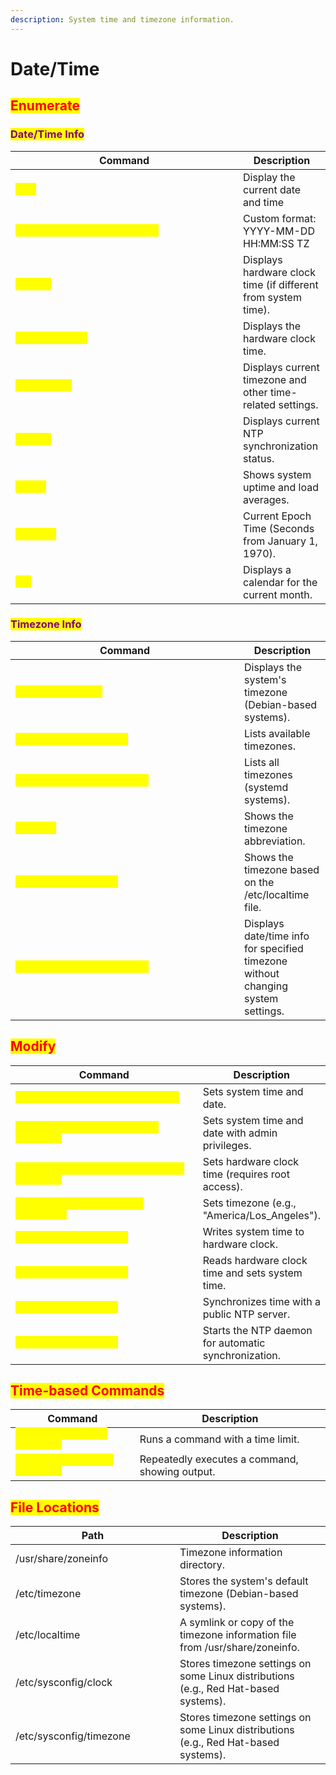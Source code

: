 ```yaml
---
description: System time and timezone information.
---
```


# Date/Time

## <mark style="color:red;">Enumerate</mark>

### <mark style="color:purple;">Date/Time Info</mark>

<table data-header-hidden data-full-width="true"><thead><tr><th width="348">Command</th><th>Description</th></tr></thead><tbody><tr><td><mark style="color:yellow;"><code>date</code></mark></td><td>Display the current date and time</td></tr><tr><td><mark style="color:yellow;"><code>date +"%Y-%m-%d %H:%M:%S %Z"</code></mark></td><td>Custom format: YYYY-MM-DD HH:MM:SS TZ</td></tr><tr><td><mark style="color:yellow;"><code>hwclock</code></mark></td><td>Displays hardware clock time (if different from system time).</td></tr><tr><td><mark style="color:yellow;"><code>hwclock --show</code></mark></td><td>Displays the hardware clock time.</td></tr><tr><td><mark style="color:yellow;"><code>timedatectl</code></mark></td><td>Displays current timezone and other time-related settings.</td></tr><tr><td><mark style="color:yellow;"><code>ntpq -p</code></mark></td><td>Displays current NTP synchronization status.</td></tr><tr><td><mark style="color:yellow;"><code>uptime</code></mark></td><td>Shows system uptime and load averages.</td></tr><tr><td><mark style="color:yellow;"><code>date +%s</code></mark></td><td>Current Epoch Time (Seconds from January 1, 1970).</td></tr><tr><td><mark style="color:yellow;"><code>cal</code></mark></td><td>Displays a calendar for the current month.</td></tr></tbody></table>

### <mark style="color:purple;">Timezone Info</mark>

<table data-header-hidden data-full-width="true"><thead><tr><th width="350">Command</th><th>Description</th></tr></thead><tbody><tr><td><mark style="color:yellow;"><code>cat /etc/timezone</code></mark></td><td>Displays the system's timezone (Debian-based systems).</td></tr><tr><td><mark style="color:yellow;"><code>ls /usr/share/zoneinfo</code></mark></td><td>Lists available timezones.</td></tr><tr><td><mark style="color:yellow;"><code>timedatectl list-timezones</code></mark></td><td>Lists all timezones (systemd systems).</td></tr><tr><td><mark style="color:yellow;"><code>date +%Z</code></mark></td><td>Shows the timezone abbreviation.</td></tr><tr><td><mark style="color:yellow;"><code>zdump /etc/localtime</code></mark></td><td>Shows the timezone based on the /etc/localtime file.</td></tr><tr><td><mark style="color:yellow;"><code>TZ='America/New_York' date</code></mark></td><td>Displays date/time info for specified timezone without changing system settings.</td></tr></tbody></table>

## <mark style="color:red;">Modify</mark>

<table data-header-hidden data-full-width="true"><thead><tr><th width="464">Command</th><th>Description</th></tr></thead><tbody><tr><td><mark style="color:yellow;"><code>date --set="2024-02-04 15:30:00"</code></mark></td><td>Sets system time and date.</td></tr><tr><td><mark style="color:yellow;"><code>sudo date --set="2024-02-04 15:30:00"</code></mark></td><td>Sets system time and date with admin privileges.</td></tr><tr><td><mark style="color:yellow;"><code>hwclock --set --date="2024-02-04 15:30:00"</code></mark></td><td>Sets hardware clock time (requires root access).</td></tr><tr><td><mark style="color:yellow;"><code>timedatectl set-timezone &#x3C;timezone></code></mark></td><td>Sets timezone (e.g., "America/Los_Angeles").</td></tr><tr><td><mark style="color:yellow;"><code>sudo hwclock --systohc</code></mark></td><td>Writes system time to hardware clock.</td></tr><tr><td><mark style="color:yellow;"><code>sudo hwclock --hctosys</code></mark></td><td>Reads hardware clock time and sets system time.</td></tr><tr><td><mark style="color:yellow;"><code>ntpdate pool.ntp.org</code></mark></td><td>Synchronizes time with a public NTP server.</td></tr><tr><td><mark style="color:yellow;"><code>systemctl start ntpd</code></mark></td><td>Starts the NTP daemon for automatic synchronization.</td></tr></tbody></table>

## <mark style="color:red;">Time-based Commands</mark>

<table data-header-hidden data-full-width="true"><thead><tr><th>Command</th><th>Description</th></tr></thead><tbody><tr><td><mark style="color:yellow;"><code>timeout &#x3C;seconds> &#x3C;command></code></mark></td><td>Runs a command with a time limit.</td></tr><tr><td><mark style="color:yellow;"><code>watch -n &#x3C;seconds> &#x3C;command></code></mark></td><td>Repeatedly executes a command, showing output.</td></tr></tbody></table>

## <mark style="color:red;">File Locations</mark>

<table data-header-hidden data-full-width="true"><thead><tr><th width="247">Path</th><th>Description</th></tr></thead><tbody><tr><td>/usr/share/zoneinfo</td><td>Timezone information directory.</td></tr><tr><td>/etc/timezone</td><td>Stores the system's default timezone (Debian-based systems).</td></tr><tr><td>/etc/localtime</td><td>A symlink or copy of the timezone information file from /usr/share/zoneinfo.</td></tr><tr><td>/etc/sysconfig/clock</td><td>Stores timezone settings on some Linux distributions (e.g., Red Hat-based systems).</td></tr><tr><td>/etc/sysconfig/timezone</td><td>Stores timezone settings on some Linux distributions (e.g., Red Hat-based systems).</td></tr></tbody></table>

